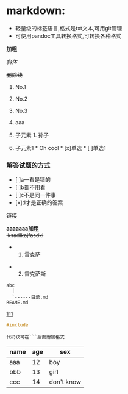 # markdown:
* 轻量级的标签语言,格式是txt文本,可用git管理
* 可使用pandoc工具转换格式,可转换各种格式

**加粗**

*斜体*

~~删除线~~

1. No.1
1. No.2
1. No.3


1. aaa
  1. 子元素
    1. 孙子
  1. 子元素1
    * Oh cool
    * [x]单选
    * [ ]单选1

### 解答试题的方式
* [ ]a一看是错的
* [ ]b都不用看
* [ ]c不是同一件事  
* [x]d才是正确的答案


[链接](file://)

**aaaaaaa加粗**  
~~lksadlkajfasdkl~~

 + 1. 雷克萨
 - 2. 雷克萨斯

```  
abc
  |
  `------目录.md
REAME.md
```

[111](./image/a.pag)  




```c
#include
```

```
代码块可在```后面附加格式
```


name | age | sex
-----|-----|-----
aaa | 12 | boy
bbb | 13 | girl
ccc | 14 | don't know
